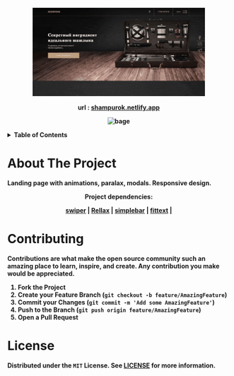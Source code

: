 <p align='center'>
  <img height='200' src='https://github.com/byteofmonkey/shampurok/blob/master/readme/preview.gif' alt='preview'/>
</p>

<p align='center'>
  <b>url : <a href='https://shampurok.netlify.app'>shampurok.netlify.app</a><b>
</p>

<p align="center">
      <img src="https://img.shields.io/github/languages/code-size/byteofmonkey/shampurok" alt='bage'/>
</p>

<!-- TABLE OF CONTENTS -->
<details>
  <summary>Table of Contents</summary>
  <ol>
    <li>
      <a href="#about-the-project">About The Project</a>
    </li>
    <li><a href="#contributing">Contributing</a></li>
    <li><a href="#license">License</a></li>
  </ol>
</details>

<!-- ABOUT THE PROJECT -->

# About The Project

Landing page with animations, paralax, modals. Responsive design.

<p align='center'><b>Project dependencies:<b></p>

<p align='center'>
   <a href='https://www.npmjs.com/package/swiper'>swiper</a> |
   <a href='https://www.npmjs.com/package/rellax'>Rellax</a> |
   <a href='https://www.npmjs.com/package/simplebar'>simplebar</a> |
   <a href='https://www.npmjs.com/package/fittext'>fittext</a> |
</p>

# Contributing

Contributions are what make the open source community such an amazing place to learn, inspire, and create. Any contribution you make would be **appreciated**.

1. Fork the Project
2. Create your Feature Branch (`git checkout -b feature/AmazingFeature`)
3. Commit your Changes (`git commit -m 'Add some AmazingFeature'`)
4. Push to the Branch (`git push origin feature/AmazingFeature`)
5. Open a Pull Request

<!-- LICENSE -->

# License

Distributed under the `MIT` License. See [LICENSE](https://github.com/byteofmonkey/shampurok/blob/master/LICENSE) for more information.
